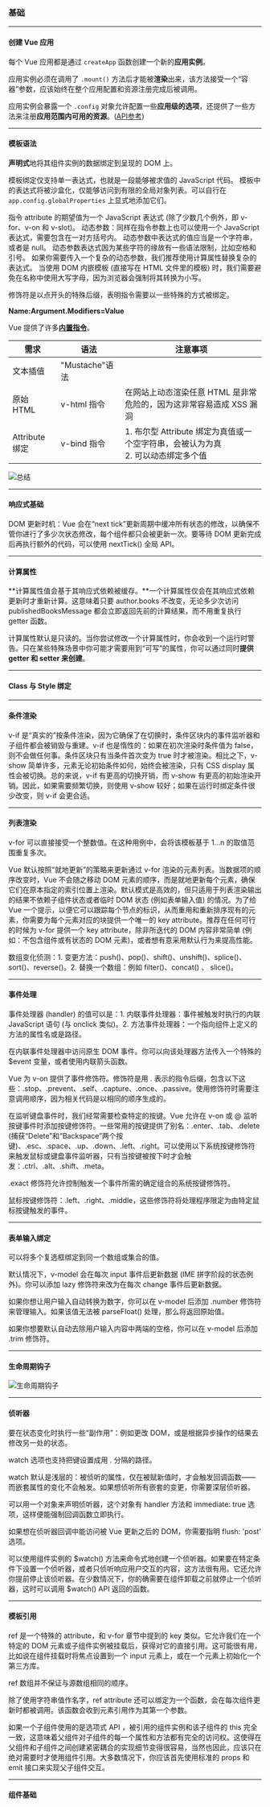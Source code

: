 ### 基础

---

#### 创建 Vue 应用

每个 Vue 应用都是通过 `createApp` 函数创建一个新的**应用实例**。

应用实例必须在调用了 `.mount()` 方法后才能被**渲染**出来，该方法接受一个“容器”参数，应该始终在整个应用配置和资源注册完成后被调用。

应用实例会暴露一个 `.config` 对象允许配置一些**应用级的选项**，还提供了一些方法来注册**应用范围内可用的资源**。([API参考](https://cn.vuejs.org/api/application.html))

---

#### 模板语法

**声明式**地将其组件实例的数据绑定到呈现的 DOM 上。

模板绑定仅支持单一表达式，也就是一段能够被求值的 JavaScript 代码。
模板中的表达式将被沙盒化，仅能够访问到有限的全局对象列表。可以自行在 `app.config.globalProperties` 上显式地添加它们。

指令 attribute 的期望值为一个 JavaScript 表达式 (除了少数几个例外，即 v-for、v-on 和 v-slot)。
动态参数：同样在指令参数上也可以使用一个 JavaScript 表达式，需要包含在一对方括号内。
动态参数中表达式的值应当是一个字符串，或者是 null。
动态参数表达式因为某些字符的缘故有一些语法限制，比如空格和引号。
如果你需要传入一个复杂的动态参数，我们推荐使用计算属性替换复杂的表达式。
当使用 DOM 内嵌模板 (直接写在 HTML 文件里的模板) 时，我们需要避免在名称中使用大写字母，因为浏览器会强制将其转换为小写。

修饰符是以点开头的特殊后缀，表明指令需要以一些特殊的方式被绑定。

**Name:Argument.Modifiers=Value**

Vue 提供了许多[**内置指令**](https://cn.vuejs.org/api/built-in-directives.html)。

|需求|语法|注意事项|
|--|--|--|
|文本插值|"Mustache"语法||
|原始 HTML|v-html 指令|在网站上动态渲染任意 HTML 是非常危险的，因为这非常容易造成 XSS 漏洞|
|Attribute 绑定|v-bind 指令|1. 布尔型 Attribute 绑定为真值或一个空字符串，会被认为为真 <br/> 2. 可以动态绑定多个值|

![总结]('./images/m.png')

---

#### 响应式基础

DOM 更新时机：Vue 会在“next tick”更新周期中缓冲所有状态的修改，以确保不管你进行了多少次状态修改，每个组件都只会被更新一次。要等待 DOM 更新完成后再执行额外的代码，可以使用 nextTick() 全局 API。

---

#### 计算属性

**计算属性值会基于其响应式依赖被缓存。**一个计算属性仅会在其响应式依赖更新时才重新计算。这意味着只要 author.books 不改变，无论多少次访问 publishedBooksMessage 都会立即返回先前的计算结果，而不用重复执行 getter 函数。

计算属性默认是只读的。当你尝试修改一个计算属性时，你会收到一个运行时警告。只在某些特殊场景中你可能才需要用到“可写”的属性，你可以通过同时**提供 getter 和 setter 来创建**。

---

#### Class 与 Style 绑定

---

#### 条件渲染

v-if 是“真实的”按条件渲染，因为它确保了在切换时，条件区块内的事件监听器和子组件都会被销毁与重建。v-if 也是惰性的：如果在初次渲染时条件值为 false，则不会做任何事。条件区块只有当条件首次变为 true 时才被渲染。相比之下，v-show 简单许多，元素无论初始条件如何，始终会被渲染，只有 CSS display 属性会被切换。总的来说，v-if 有更高的切换开销，而 v-show 有更高的初始渲染开销。因此，如果需要频繁切换，则使用 v-show 较好；如果在运行时绑定条件很少改变，则 v-if 会更合适。

---

#### 列表渲染

v-for 可以直接接受一个整数值。在这种用例中，会将该模板基于 1...n 的取值范围重复多次。

Vue 默认按照“就地更新”的策略来更新通过 v-for 渲染的元素列表。当数据项的顺序改变时，Vue 不会随之移动 DOM 元素的顺序，而是就地更新每个元素，确保它们在原本指定的索引位置上渲染。默认模式是高效的，但只适用于列表渲染输出的结果不依赖子组件状态或者临时 DOM 状态 (例如表单输入值) 的情况。为了给 Vue 一个提示，以便它可以跟踪每个节点的标识，从而重用和重新排序现有的元素，你需要为每个元素对应的块提供一个唯一的 key attribute。推荐在任何可行的时候为 v-for 提供一个 key attribute，除非所迭代的 DOM 内容非常简单 (例如：不包含组件或有状态的 DOM 元素)，或者想有意采用默认行为来提高性能。

数组变化侦测：1. 变更方法：push()、pop()、shift()、unshift()、splice()、sort()、reverse()。2. 替换一个数组：例如 filter()、concat() 、 slice()。

---

#### 事件处理

事件处理器 (handler) 的值可以是：1. 内联事件处理器：事件被触发时执行的内联 JavaScript 语句 (与 onclick 类似)。2. 方法事件处理器：一个指向组件上定义的方法的属性名或是路径。

在内联事件处理器中访问原生 DOM 事件。你可以向该处理器方法传入一个特殊的 $event 变量，或者使用内联箭头函数。

Vue 为 v-on 提供了事件修饰符。修饰符是用 . 表示的指令后缀，包含以下这些：.stop、.prevent、.self、.capture、.once、.passive。使用修饰符时需要注意调用顺序，因为相关代码是以相同的顺序生成的。

在监听键盘事件时，我们经常需要检查特定的按键。Vue 允许在 v-on 或 @ 监听按键事件时添加按键修饰符。一些常用的按键提供了别名：.enter、.tab、.delete (捕获“Delete”和“Backspace”两个按键)、.esc、.space、.up、.down、.left、.right。可以使用以下系统按键修饰符来触发鼠标或键盘事件监听器，只有当按键被按下时才会触发：.ctrl、.alt、.shift、.meta。

.exact 修饰符允许控制触发一个事件所需的确定组合的系统按键修饰符。

鼠标按键修饰符：.left、.right、.middle，这些修饰符将处理程序限定为由特定鼠标按键触发的事件。

---

#### 表单输入绑定

可以将多个复选框绑定到同一个数组或集合的值。

默认情况下，v-model 会在每次 input 事件后更新数据 (IME 拼字阶段的状态例外)。你可以添加 lazy 修饰符来改为在每次 change 事件后更新数据。

如果你想让用户输入自动转换为数字，你可以在 v-model 后添加 .number 修饰符来管理输入。如果该值无法被 parseFloat() 处理，那么将返回原始值。

如果你想要默认自动去除用户输入内容中两端的空格，你可以在 v-model 后添加 .trim 修饰符。

---

#### 生命周期钩子

![生命周期钩子]('./images/r.png')

---

#### 侦听器

要在状态变化时执行一些“副作用”：例如更改 DOM，或是根据异步操作的结果去修改另一处的状态。

watch 选项也支持把键设置成用 . 分隔的路径。

watch 默认是浅层的：被侦听的属性，仅在被赋新值时，才会触发回调函数——而嵌套属性的变化不会触发。如果想侦听所有嵌套的变更，你需要深层侦听器。

可以用一个对象来声明侦听器，这个对象有 handler 方法和 immediate: true 选项，这样便能强制回调函数立即执行。

如果想在侦听器回调中能访问被 Vue 更新之后的 DOM，你需要指明 flush: 'post' 选项。

可以使用组件实例的 $watch() 方法来命令式地创建一个侦听器。如果要在特定条件下设置一个侦听器，或者只侦听响应用户交互的内容，这方法很有用。它还允许你提前停止该侦听器。在少数情况下，你的确需要在组件卸载之前就停止一个侦听器，这时可以调用 $watch() API 返回的函数。

---

#### 模板引用

ref 是一个特殊的 attribute，和 v-for 章节中提到的 key 类似。它允许我们在一个特定的 DOM 元素或子组件实例被挂载后，获得对它的直接引用。这可能很有用，比如说在组件挂载时将焦点设置到一个 input 元素上，或在一个元素上初始化一个第三方库。

ref 数组并不保证与源数组相同的顺序。

除了使用字符串值作名字，ref attribute 还可以绑定为一个函数，会在每次组件更新时都被调用。该函数会收到元素引用作为其第一个参数。

如果一个子组件使用的是选项式 API ，被引用的组件实例和该子组件的 this 完全一致，这意味着父组件对子组件的每一个属性和方法都有完全的访问权。这使得在父组件和子组件之间创建紧密耦合的实现细节变得很容易，当然也因此，应该只在绝对需要时才使用组件引用。大多数情况下，你应该首先使用标准的 props 和 emit 接口来实现父子组件交互。

---

#### 组件基础











































































